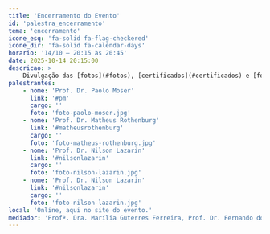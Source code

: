 ```yaml
---
title: 'Encerramento do Evento'
id: 'palestra_encerramento'
tema: 'encerramento'
icone_esq: 'fa-solid fa-flag-checkered'
icone_dir: 'fa-solid fa-calendar-days'
horario: '14/10 – 20:15 às 20:45'
date: 2025-10-14 20:15:00
descricao: >
    Divulgação das [fotos](#fotos), [certificados](#certificados) e [formulário de avaliação](#formavaliacao) do evento.
palestrantes:
    - nome: 'Prof. Dr. Paolo Moser'
      link: '#pm'
      cargo: ''
      foto: 'foto-paolo-moser.jpg'
    - nome: 'Prof. Dr. Matheus Rothenburg'
      link: '#matheusrothenburg'
      cargo: ''
      foto: 'foto-matheus-rothenburg.jpg'
    - nome: 'Prof. Dr. Nilson Lazarin'
      link: '#nilsonlazarin'
      cargo: ''
      foto: 'foto-nilson-lazarin.jpg'
    - nome: 'Prof. Dr. Nilson Lazarin'
      link: '#nilsonlazarin'
      cargo: ''
      foto: 'foto-nilson-lazarin.jpg'
local: 'Online, aqui no site do evento.'
mediador: 'Profª. Dra. Marília Guterres Ferreira, Prof. Dr. Fernando dos Santos, Prof. Msc. Carlos Alberto Barth, Prof. Dr. Paolo Moser'
---
```


